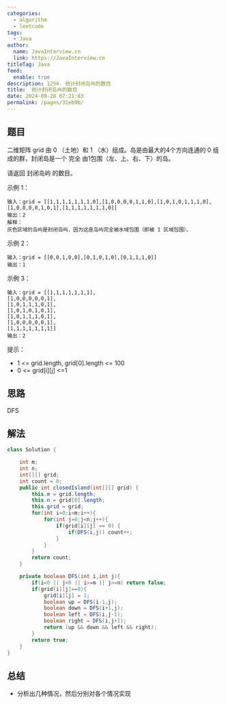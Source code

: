 ```yaml
---
categories: 
  - algorithm
  - leetcode
tags: 
  - Java
author: 
  name: JavaInterview.cn
  link: https://JavaInterview.cn
titleTag: Java
feed: 
  enable: true
description: 1254. 统计封闭岛屿的数目
title:  统计封闭岛屿的数目
date: 2024-09-28 07:21:03
permalink: /pages/31eb9b/
---
```


## 题目

二维矩阵 grid 由 0 （土地）和 1 （水）组成。岛是由最大的4个方向连通的 0 组成的群，封闭岛是一个 完全 由1包围（左、上、右、下）的岛。

请返回 封闭岛屿 的数目。



示例 1：



    输入：grid = [[1,1,1,1,1,1,1,0],[1,0,0,0,0,1,1,0],[1,0,1,0,1,1,1,0],[1,0,0,0,0,1,0,1],[1,1,1,1,1,1,1,0]]
    输出：2
    解释：
    灰色区域的岛屿是封闭岛屿，因为这座岛屿完全被水域包围（即被 1 区域包围）。
示例 2：



    输入：grid = [[0,0,1,0,0],[0,1,0,1,0],[0,1,1,1,0]]
    输出：1
示例 3：

    输入：grid = [[1,1,1,1,1,1,1],
    [1,0,0,0,0,0,1],
    [1,0,1,1,1,0,1],
    [1,0,1,0,1,0,1],
    [1,0,1,1,1,0,1],
    [1,0,0,0,0,0,1],
    [1,1,1,1,1,1,1]]
    输出：2


提示：

* 1 <= grid.length, grid[0].length <= 100
* 0 <= grid[i][j] <=1

## 思路

DFS

## 解法
```java
class Solution {

    int m;
    int n;
    int[][] grid;
    int count = 0;
    public int closedIsland(int[][] grid) {
        this.m = grid.length;
        this.n = grid[0].length;
        this.grid = grid;
        for(int i=0;i<m;i++){
            for(int j=0;j<n;j++){
                if(grid[i][j] == 0) {
                    if(DFS(i,j)) count++;
                }
            }
        }
        return count;
    }

    private boolean DFS(int i,int j){
        if(i<0 || j<0 || i>=m || j>=n) return false;
        if(grid[i][j]==0){
            grid[i][j] = 1;
            boolean up = DFS(i-1,j);
            boolean down = DFS(i+1,j);
            boolean left = DFS(i,j-1);
            boolean right = DFS(i,j+1);
            return (up && down && left && right);
        }
        return true;    
    }
}

```

## 总结

- 分析出几种情况，然后分别对各个情况实现 
